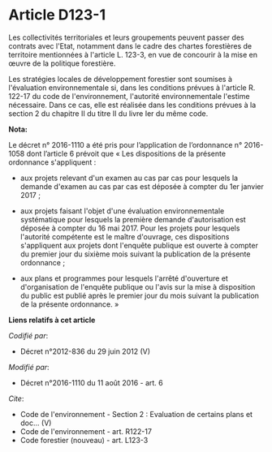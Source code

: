# Article D123-1

Les collectivités territoriales et leurs groupements peuvent passer des contrats avec l'Etat, notamment dans le cadre des
chartes forestières de territoire mentionnées à l'article L. 123-3, en vue de concourir à la mise en œuvre de la politique
forestière. 

Les stratégies locales de développement forestier sont soumises à l'évaluation environnementale si, dans les conditions
prévues à l'article R. 122-17 du code de l'environnement, l'autorité environnementale l'estime nécessaire. Dans ce cas, elle
est réalisée dans les conditions prévues à la section 2 du chapitre II du titre II du livre Ier du même code.

**Nota:**

Le décret n° 2016-1110 a été pris pour l’application de l’ordonnance n° 2016-1058 dont l’article 6 prévoit que « Les
dispositions de la présente ordonnance s'appliquent : 

- aux projets relevant d'un examen au cas par cas pour lesquels la demande d'examen au cas par cas est déposée à compter du
1er janvier 2017 ; 

- aux projets faisant l'objet d'une évaluation environnementale systématique pour lesquels la première demande d'autorisation
est déposée à compter du 16 mai 2017. Pour les projets pour lesquels l'autorité compétente est le maître d'ouvrage, ces
dispositions s'appliquent aux projets dont l'enquête publique est ouverte à compter du premier jour du sixième mois suivant
la publication de la présente ordonnance ; 

- aux plans et programmes pour lesquels l'arrêté d'ouverture et d'organisation de l'enquête publique ou l'avis sur la mise à
disposition du public est publié après le premier jour du mois suivant la publication de la présente ordonnance. »

**Liens relatifs à cet article**

_Codifié par_:

  - Décret n°2012-836 du 29 juin 2012 (V)

_Modifié par_:

  - Décret n°2016-1110 du 11 août 2016 - art. 6

_Cite_:

  - Code de l'environnement -  Section 2 : Evaluation de certains plans et doc... (V)
  - Code de l'environnement - art. R122-17
  - Code forestier (nouveau) - art. L123-3
